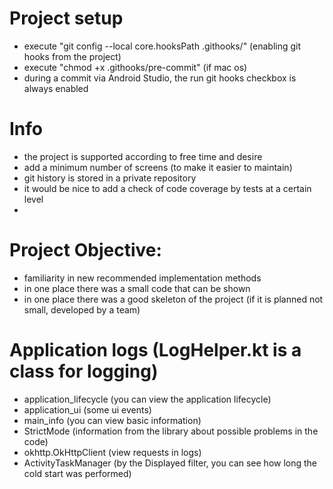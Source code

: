 # Project setup
- execute "git config --local core.hooksPath .githooks/" (enabling git hooks from the project)
- execute "chmod +x .githooks/pre-commit" (if mac os)
- during a commit via Android Studio, the run git hooks checkbox is always enabled

# Info
- the project is supported according to free time and desire
- add a minimum number of screens (to make it easier to maintain)
- git history is stored in a private repository
- it would be nice to add a check of code coverage by tests at a certain level
- 
# Project Objective:
- familiarity in new recommended implementation methods
- in one place there was a small code that can be shown
- in one place there was a good skeleton of the project (if it is planned not small,
  developed by a team)

# Application logs (LogHelper.kt is a class for logging)
- application_lifecycle (you can view the application lifecycle)
- application_ui (some ui events)
- main_info (you can view basic information)
- StrictMode (information from the library about possible problems in the code)
- okhttp.OkHttpClient (view requests in logs)
- ActivityTaskManager (by the Displayed filter, you can see how long the cold start was performed)